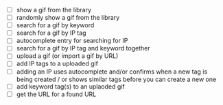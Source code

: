 - [ ] show a gif from the library
- [ ] randomly show a gif from the library
- [ ] search for a gif by keyword
- [ ] search for a gif by IP tag
- [ ] autocomplete entry for searching for IP
- [ ] search for a gif by IP tag and keyword together
- [ ] upload a gif (or import a gif by URL)
- [ ] add IP tags to a uploaded gif
- [ ] adding an IP uses autocomplete and/or confirms when a new tag is being created / or shows similar tags before you can create a new one
- [ ] add keyword tag(s) to an uplaoded gif
- [ ] get the URL for a found URL
